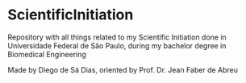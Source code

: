 # ScientificInitiation
Repository with all things related to my Scientific Initiation done in Universidade Federal de São Paulo, during my bachelor degree in Biomedical Engineering 

Made by Diego de Sá Dias, oriented by Prof. Dr. Jean Faber de Abreu

